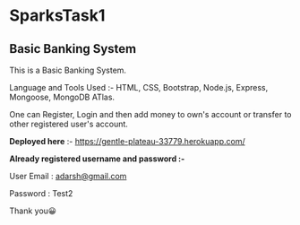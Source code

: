 # SparksTask1
## Basic Banking System

This is a Basic Banking System.

Language and Tools Used :- HTML, CSS, Bootstrap, Node.js, Express, Mongoose, MongoDB ATlas.

One can Register, Login and then add money to own's account or transfer to other registered user's account.

**Deployed here** :-  https://gentle-plateau-33779.herokuapp.com/

**Already registered username and password :-**

User Email : adarsh@gmail.com

Password : Test2

Thank you😀
